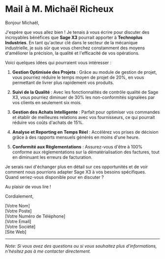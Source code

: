 # Mail à M. Michaël Richeux

Bonjour Michaël,

J'espère que vous allez bien ! Je tenais à vous écrire pour discuter des incroyables bénéfices que **Sage X3** pourrait apporter à **Technoplus Industries**. En tant qu'acteur clé dans le secteur de la mécanique industrielle, je suis sûr que vous cherchez constamment des moyens d'améliorer la précision, la qualité et l'efficacité de vos opérations.

Voici quelques idées qui pourraient vous intéresser :

1. **Gestion Optimisée des Projets** : Grâce au module de gestion de projet, vous pourriez réduire le temps moyen de projet de 20%, en vous permettant de livrer plus rapidement vos produits.

2. **Suivi de la Qualité** : Avec les fonctionnalités de contrôle qualité de Sage X3, vous pourriez diminuer de 30% les non-conformités signalées par vos clients en seulement six mois.

3. **Gestion des Achats Intelligente** : Parfait pour optimiser vos commandes et établir de meilleures relations avec vos fournisseurs, ce qui pourrait réduire vos coûts d'achats de 15%.

4. **Analyse et Reporting en Temps Réel** : Accélérez vos prises de décision grâce à des rapports mensuels générés en moins d'une heure.

5. **Conformité aux Règlementations** : Assurez-vous d'être à 100% conforme aux règlementations sur la dématérialisation des factures, tout en diminuant les erreurs de facturation.

Je serais ravi d'échanger plus en détail sur ces opportunités et de voir comment nous pourrions adapter Sage X3 à vos besoins spécifiques. Quand seriez-vous disponible pour en discuter ?

Au plaisir de vous lire !

Cordialement,

[Votre Nom]  
[Votre Poste]  
[Votre Numéro de Téléphone]  
[Votre Email]  
[Votre Société]  
[Site Web]  

---

*Note: Si vous avez des questions ou si vous souhaitez plus d'informations, n'hésitez pas à me contacter directement.*